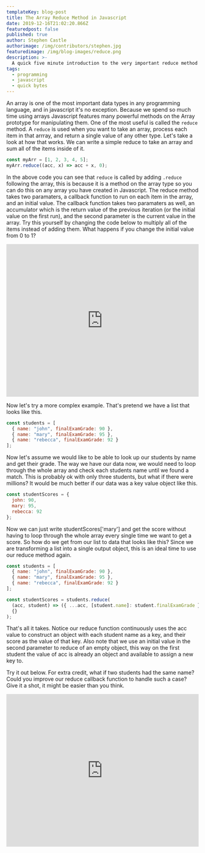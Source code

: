```yaml
---
templateKey: blog-post
title: The Array Reduce Method in Javascript
date: 2019-12-16T21:02:20.866Z
featuredpost: false
published: true
author: Stephen Castle
authorimage: /img/contributors/stephen.jpg
featuredimage: /img/blog-images/reduce.png
description: >-
  A quick five minute introduction to the very important reduce method in javascript.
tags:
  - programming
  - javascript
  - quick bytes
---
```


An array is one of the most important data types in any programming language, and in javascript it's no exception. Because we spend so much time using arrays Javascript features many powerful methods on the Array prototype for manipulating them. One of the most useful is called the `reduce` method. A `reduce` is used when you want to take an array, process each item in that arrray, and return a single value of any other type. Let's take a look at how that works. We can write a simple reduce to take an array and sum all of the items inside of it.

```javascript
const myArr = [1, 2, 3, 4, 5];
myArr.reduce((acc, x) => acc + x, 0);
```

In the above code you can see that `reduce` is called by adding `.reduce` following the array, this is because it is a method on the array type so you can do this on any array you have created in Javascript. The reduce method takes two paramaters, a callback function to run on each item in the array, and an initial value. The callback function takes two paramaters as well, an accumulator which is the return value of the previous iteration (or the initial value on the first run), and the second parameter is the current value in the array. Try this yourself by changing the code below to multiply all of the items instead of adding them. What happens if you change the initial value from 0 to 1?

<iframe height="400px" width="100%" src="https://repl.it/@xxtracerxx/WoozyAdvancedEmulation?lite=true" scrolling="no" frameborder="no" allowtransparency="true" allowfullscreen="true" sandbox="allow-forms allow-pointer-lock allow-popups allow-same-origin allow-scripts allow-modals"></iframe>

Now let's try a more complex example. That's pretend we have a list that looks like this.

```javascript
const students = [
  { name: "john", finalExamGrade: 90 },
  { name: "mary", finalExamGrade: 95 },
  { name: "rebecca", finalExamGrade: 92 }
];
```

Now let's assume we would like to be able to look up our students by name and get their grade. The way we have our data now, we would need to loop through the whole array and check each students name until we found a match. This is probably ok with only three students, but what if there were millions? It would be much better if our data was a key value object like this.

```javascript
const studentScores = {
  john: 90,
  mary: 95,
  rebecca: 92
};
```

Now we can just write studentScores['mary'] and get the score without having to loop through the whole array every single time we want to get a score. So how do we get from our list to data that looks like this? Since we are transforming a list into a single output object, this is an ideal time to use our reduce method again.

```javascript
const students = [
  { name: "john", finalExamGrade: 90 },
  { name: "mary", finalExamGrade: 95 },
  { name: "rebecca", finalExamGrade: 92 }
];

const studentScores = students.reduce(
  (acc, student) => ({ ...acc, [student.name]: student.finalExamGrade }),
  {}
);
```

That's all it takes. Notice our reduce function continuously uses the acc value to construct an object with each student name as a key, and their score as the value of that key. Also note that we use an initial value in the second parameter to reduce of an empty object, this way on the first student the value of acc is already an object and available to assign a new key to.

Try it out below. For extra credit, what if two students had the same name? Could you improve our reduce callback function to handle such a case? Give it a shot, it might be easier than you think.

<iframe height="400px" width="100%" src="https://repl.it/@xxtracerxx/Reduce-Example?lite=true" scrolling="no" frameborder="no" allowtransparency="true" allowfullscreen="true" sandbox="allow-forms allow-pointer-lock allow-popups allow-same-origin allow-scripts allow-modals"></iframe>

